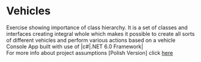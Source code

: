 # Vehicles
Exercise showing importance of class hierarchy. It is a set of classes and interfaces creating integral whole which makes it possible to create all sorts of different vehicles and perform various actions based on a vehicle  
Console App built with use of |c#|.NET 6.0 Framework|  
For more info about project assumptions [Polish Version] click [here](https://github.com/wsei-csharp201/cs-lab-Pojazdy)  
